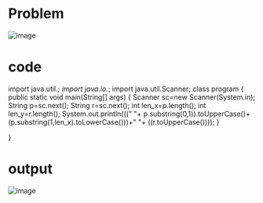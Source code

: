 # Problem

![image](https://user-images.githubusercontent.com/83021508/156704151-1b52298e-d801-41b3-a682-0c520a84dd5c.png)

#  code

import java.util.*;
import java.io.*;
import java.util.Scanner;
class program
{
    public static void main(String[] args) {
        Scanner sc=new Scanner(System.in);
        String p=sc.next();
        String r=sc.next();
        int len_x=p.length();
        int len_y=r.length();
        System.out.println(((" "+ p.substring(0,1)).toUpperCase()+(p.substring(1,len_x).toLowerCase()))+" "+ ((r.toUpperCase())));
    }

}
# output

![image](https://user-images.githubusercontent.com/83021508/156968835-543c7570-953d-454e-bc00-723ad899c8be.png)



